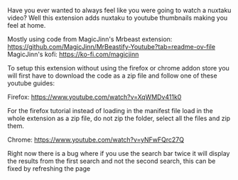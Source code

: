 Have you ever wanted to always feel like you were going to watch a nuxtaku video? Well this extension adds nuxtaku to youtube thumbnails making you feel at home.

Mostly using code from MagicJinn's Mrbeast extension: https://github.com/MagicJinn/MrBeastify-Youtube?tab=readme-ov-file
MagicJinn's kofi: https://ko-fi.com/magicjinn


To setup this extension without using the firefox or chrome addon store you will first have to download the code as a zip file and follow one of these youtube guides:

Firefox: https://www.youtube.com/watch?v=XqWMDv411k0

For the firefox tutorial instead of loading in the manifest file load in the whole extension as a zip file, do not zip the folder, select all the files and zip them.


Chrome: https://www.youtube.com/watch?v=yNFwFQrc27Q

Right now there is a bug where if you use the search bar twice it will display the results from the first search and not the second search, this can be fixed by refreshing the page 
